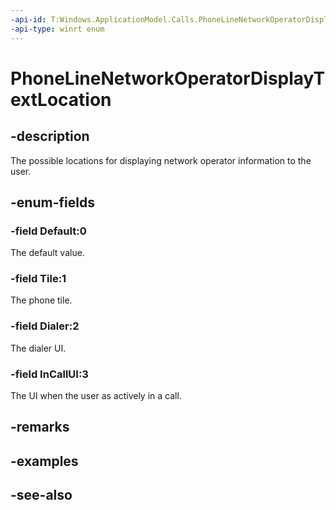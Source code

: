 ```yaml
---
-api-id: T:Windows.ApplicationModel.Calls.PhoneLineNetworkOperatorDisplayTextLocation
-api-type: winrt enum
---
```


<!-- Enumeration syntax
public enum Windows.ApplicationModel.Calls.PhoneLineNetworkOperatorDisplayTextLocation : int
-->

# PhoneLineNetworkOperatorDisplayTextLocation

## -description
The possible locations for displaying network operator information to the user.

## -enum-fields
### -field Default:0
The default value.

### -field Tile:1
The phone tile.

### -field Dialer:2
The dialer UI.

### -field InCallUI:3
The UI when the user as actively in a call.


## -remarks

## -examples

## -see-also